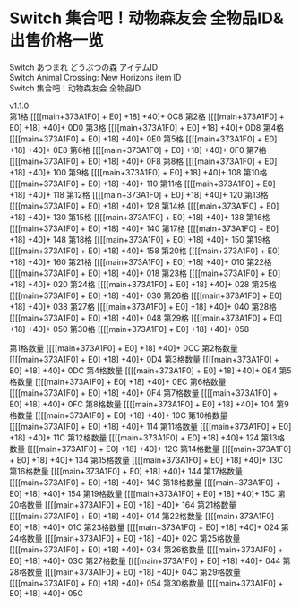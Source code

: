 # Switch 集合吧！动物森友会 全物品ID&出售价格一览
Switch あつまれ どうぶつの森 アイテムID<br>
Switch Animal Crossing: New Horizons item ID<br>
Switch 集合吧！动物森友会 全物品ID<br>

v1.1.0<br>
第1格	[[[[main+373A1F0] + E0] +18] +40]+ 0C8
第2格	[[[[main+373A1F0] + E0] +18] +40]+ 0D0
第3格	[[[[main+373A1F0] + E0] +18] +40]+ 0D8
第4格	[[[[main+373A1F0] + E0] +18] +40]+ 0E0
第5格	[[[[main+373A1F0] + E0] +18] +40]+ 0E8
第6格	[[[[main+373A1F0] + E0] +18] +40]+ 0F0
第7格	[[[[main+373A1F0] + E0] +18] +40]+ 0F8
第8格	[[[[main+373A1F0] + E0] +18] +40]+ 100
第9格	[[[[main+373A1F0] + E0] +18] +40]+ 108
第10格	[[[[main+373A1F0] + E0] +18] +40]+ 110
第11格	[[[[main+373A1F0] + E0] +18] +40]+ 118
第12格	[[[[main+373A1F0] + E0] +18] +40]+ 120
第13格	[[[[main+373A1F0] + E0] +18] +40]+ 128
第14格	[[[[main+373A1F0] + E0] +18] +40]+ 130
第15格	[[[[main+373A1F0] + E0] +18] +40]+ 138
第16格	[[[[main+373A1F0] + E0] +18] +40]+ 140
第17格	[[[[main+373A1F0] + E0] +18] +40]+ 148
第18格	[[[[main+373A1F0] + E0] +18] +40]+ 150
第19格	[[[[main+373A1F0] + E0] +18] +40]+ 158
第20格	[[[[main+373A1F0] + E0] +18] +40]+ 160
第21格	[[[[main+373A1F0] + E0] +18] +40]+ 010
第22格	[[[[main+373A1F0] + E0] +18] +40]+ 018
第23格	[[[[main+373A1F0] + E0] +18] +40]+ 020
第24格	[[[[main+373A1F0] + E0] +18] +40]+ 028
第25格	[[[[main+373A1F0] + E0] +18] +40]+ 030
第26格	[[[[main+373A1F0] + E0] +18] +40]+ 038
第27格	[[[[main+373A1F0] + E0] +18] +40]+ 040
第28格	[[[[main+373A1F0] + E0] +18] +40]+ 048
第29格	[[[[main+373A1F0] + E0] +18] +40]+ 050
第30格	[[[[main+373A1F0] + E0] +18] +40]+ 058
	
第1格数量	[[[[main+373A1F0] + E0] +18] +40]+ 0CC
第2格数量	[[[[main+373A1F0] + E0] +18] +40]+ 0D4
第3格数量	[[[[main+373A1F0] + E0] +18] +40]+ 0DC
第4格数量	[[[[main+373A1F0] + E0] +18] +40]+ 0E4
第5格数量	[[[[main+373A1F0] + E0] +18] +40]+ 0EC
第6格数量	[[[[main+373A1F0] + E0] +18] +40]+ 0F4
第7格数量	[[[[main+373A1F0] + E0] +18] +40]+ 0FC
第8格数量	[[[[main+373A1F0] + E0] +18] +40]+ 104
第9格数量	[[[[main+373A1F0] + E0] +18] +40]+ 10C
第10格数量	[[[[main+373A1F0] + E0] +18] +40]+ 114
第11格数量	[[[[main+373A1F0] + E0] +18] +40]+ 11C
第12格数量	[[[[main+373A1F0] + E0] +18] +40]+ 124
第13格数量	[[[[main+373A1F0] + E0] +18] +40]+ 12C
第14格数量	[[[[main+373A1F0] + E0] +18] +40]+ 134
第15格数量	[[[[main+373A1F0] + E0] +18] +40]+ 13C
第16格数量	[[[[main+373A1F0] + E0] +18] +40]+ 144
第17格数量	[[[[main+373A1F0] + E0] +18] +40]+ 14C
第18格数量	[[[[main+373A1F0] + E0] +18] +40]+ 154
第19格数量	[[[[main+373A1F0] + E0] +18] +40]+ 15C
第20格数量	[[[[main+373A1F0] + E0] +18] +40]+ 164
第21格数量	[[[[main+373A1F0] + E0] +18] +40]+ 014
第22格数量	[[[[main+373A1F0] + E0] +18] +40]+ 01C
第23格数量	[[[[main+373A1F0] + E0] +18] +40]+ 024
第24格数量	[[[[main+373A1F0] + E0] +18] +40]+ 02C
第25格数量	[[[[main+373A1F0] + E0] +18] +40]+ 034
第26格数量	[[[[main+373A1F0] + E0] +18] +40]+ 03C
第27格数量	[[[[main+373A1F0] + E0] +18] +40]+ 044
第28格数量	[[[[main+373A1F0] + E0] +18] +40]+ 04C
第29格数量	[[[[main+373A1F0] + E0] +18] +40]+ 054
第30格数量	[[[[main+373A1F0] + E0] +18] +40]+ 05C
